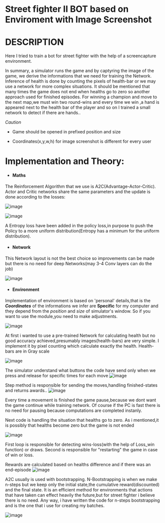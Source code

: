 # Street fighter II BOT based on Enviroment with Image Screenshot



# DESCRIPTION
Here I tried to train a bot for street fighter with the help of a screencapture environment.

In summary, a simulator runs the game and by captyring the image of the game, we derive the informations that we need for training the Network.  Inference of health is done by counting the pixels of health-bar or we may use a network for more complex situations. It should be mentioned that many times the game does not end when healths go to zero so another approach used for finished episodes. For winning a champion and move to the next map,we must win two round-wins and every time we win ,a hand is appeared next to the health bar of the player and so on I trained a small network to detect if there are hands..

*Caution*
- Game should be opened in prefixed position and size

- Coordinates(x,y,w,h) for image screenshot is different for every user


# Implementation and Theory:

- #### Maths 

The Reinforcement Algorithm that we use is A2C(Advantage-Actor-Critic). Actor and Critic networks share the same parameters and the update is done according to the losses:

![image](https://user-images.githubusercontent.com/70138386/110235119-1c520c00-7f37-11eb-9a82-d64202dc19ef.png)


![image](https://user-images.githubusercontent.com/70138386/110207454-3c78c100-7e8c-11eb-9652-64e483215845.png)


A Entropy loss have been added in the policy loss,in purpose to push the Policy to a more uniform distribution(Entropy has a minimum for the uniform distribution).

- #### Network

This Network layout is not the best choice so improvements can be made but there is no need for deep Networks(may 3-4 Conv layers can do the job)

![image](https://user-images.githubusercontent.com/70138386/110235317-127cd880-7f38-11eb-8fe8-e4e0164429ff.png)

- #### Environment

Implementation of  environment is based on 'personal' details,that is the ***Coordinates*** of the informations we infer are **Specific** for my computer and they depend from the *position* and *size* of simulator's window. So if you want to use the module,you need to make adjustments.

![image](https://user-images.githubusercontent.com/70138386/110235880-52918a80-7f3b-11eb-934f-a9a652217f12.png)

At first i wanted to use a pre-trained Network for calculating health but no good accuracy achieved,presumably images(health-bars) are very simple. I implement it by pixel counting which calculate exactly the health. Health-bars are in Gray scale

![image](https://user-images.githubusercontent.com/70138386/110236087-96d15a80-7f3c-11eb-92a1-6f215fe27377.png)

The simulator understand what buttons the code have send only when we press and release for specific times for each move
![image](https://user-images.githubusercontent.com/70138386/110236232-53c3b700-7f3d-11eb-8518-c939012bc296.png)

Step method is responsible for sending the moves,handling finished-states and returns awards..
![image](https://user-images.githubusercontent.com/70138386/110236727-1dd40200-7f40-11eb-88e6-eaf9a42a8b8e.png)

Every time a movement is finished the game pause,because we dont want the game continue while training network. Of course if the PC is fast there is no need for pausing because computations are completed instanly.

Next code is handling the situation that healths go to zero. As i mentioned,it is possibly that healths become zero but the game is not ended

![image](https://user-images.githubusercontent.com/70138386/110236945-c6369600-7f41-11eb-9376-b7f72cb6297e.png)

First loop is responsible for detecting wins-loss(with the help of Loss_win function) or draws. Second is responsible for "restarting" the game in case of win or loss.

Rewards are calculated based on healths difference and if there was an end-episode
![image](https://user-images.githubusercontent.com/70138386/110237032-4fe66380-7f42-11eb-9861-741423a34a17.png)

A2C usually is used with bootstrapping. N-Bootstrapping is when we make n-steps but we keep only the initial state,the cumulative reward(discounted) and the final state. It is an efficient method for environments that actions that have taken can effect heavily the future,but for street fighter i believe there is no need. Any way, i have written the code for n-steps bootstrapping and is the one that i use for creating my batches.

![image](https://user-images.githubusercontent.com/70138386/110237286-e8311800-7f43-11eb-89cb-e8db2716fd64.png)

